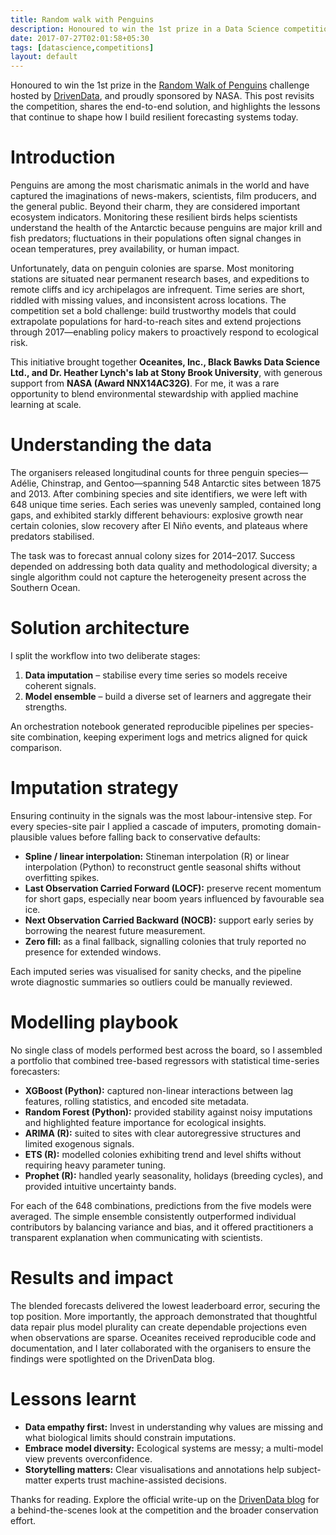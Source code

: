 ```yaml
---
title: Random walk with Penguins
description: Honoured to win the 1st prize in a Data Science competition Random Walk of Penguins hosted by DrivenData. Sharing the winning approach here...
date: 2017-07-27T02:01:58+05:30
tags: [datascience,competitions]
layout: default
---
```


Honoured to win the 1st prize in the [Random Walk of Penguins](https://www.drivendata.org/competitions/47/penguins/) challenge hosted by [DrivenData](https://www.drivendata.org/), and proudly sponsored by NASA. This post revisits the competition, shares the end-to-end solution, and highlights the lessons that continue to shape how I build resilient forecasting systems today.

# Introduction           

Penguins are among the most charismatic animals in the world and have captured the imaginations of news-makers, scientists, film producers, and the general public. Beyond their charm, they are considered important ecosystem indicators. Monitoring these resilient birds helps scientists understand the health of the Antarctic because penguins are major krill and fish predators; fluctuations in their populations often signal changes in ocean temperatures, prey availability, or human impact.

Unfortunately, data on penguin colonies are sparse. Most monitoring stations are situated near permanent research bases, and expeditions to remote cliffs and icy archipelagos are infrequent. Time series are short, riddled with missing values, and inconsistent across locations. The competition set a bold challenge: build trustworthy models that could extrapolate populations for hard-to-reach sites and extend projections through 2017—enabling policy makers to proactively respond to ecological risk.

This initiative brought together **Oceanites, Inc., Black Bawks Data Science Ltd., and Dr. Heather Lynch's lab at Stony Brook University**, with generous support from **NASA (Award NNX14AC32G)**. For me, it was a rare opportunity to blend environmental stewardship with applied machine learning at scale.

# Understanding the data             

The organisers released longitudinal counts for three penguin species—Adélie, Chinstrap, and Gentoo—spanning 548 Antarctic sites between 1875 and 2013. After combining species and site identifiers, we were left with 648 unique time series. Each series was unevenly sampled, contained long gaps, and exhibited starkly different behaviours: explosive growth near certain colonies, slow recovery after El Niño events, and plateaus where predators stabilised.

The task was to forecast annual colony sizes for 2014–2017. Success depended on addressing both data quality and methodological diversity; a single algorithm could not capture the heterogeneity present across the Southern Ocean.

# Solution architecture         

I split the workflow into two deliberate stages:

1. **Data imputation** – stabilise every time series so models receive coherent signals.
2. **Model ensemble** – build a diverse set of learners and aggregate their strengths.

An orchestration notebook generated reproducible pipelines per species-site combination, keeping experiment logs and metrics aligned for quick comparison.

# Imputation strategy           

Ensuring continuity in the signals was the most labour-intensive step. For every species-site pair I applied a cascade of imputers, promoting domain-plausible values before falling back to conservative defaults:

* **Spline / linear interpolation:** Stineman interpolation (R) or linear interpolation (Python) to reconstruct gentle seasonal shifts without overfitting spikes.
* **Last Observation Carried Forward (LOCF):** preserve recent momentum for short gaps, especially near boom years influenced by favourable sea ice.
* **Next Observation Carried Backward (NOCB):** support early series by borrowing the nearest future measurement.
* **Zero fill:** as a final fallback, signalling colonies that truly reported no presence for extended windows.

Each imputed series was visualised for sanity checks, and the pipeline wrote diagnostic summaries so outliers could be manually reviewed.

# Modelling playbook           

No single class of models performed best across the board, so I assembled a portfolio that combined tree-based regressors with statistical time-series forecasters:

* **XGBoost (Python):** captured non-linear interactions between lag features, rolling statistics, and encoded site metadata.
* **Random Forest (Python):** provided stability against noisy imputations and highlighted feature importance for ecological insights.
* **ARIMA (R):** suited to sites with clear autoregressive structures and limited exogenous signals.
* **ETS (R):** modelled colonies exhibiting trend and level shifts without requiring heavy parameter tuning.
* **Prophet (R):** handled yearly seasonality, holidays (breeding cycles), and provided intuitive uncertainty bands.

For each of the 648 combinations, predictions from the five models were averaged. The simple ensemble consistently outperformed individual contributors by balancing variance and bias, and it offered practitioners a transparent explanation when communicating with scientists.

# Results and impact

The blended forecasts delivered the lowest leaderboard error, securing the top position. More importantly, the approach demonstrated that thoughtful data repair plus model plurality can create dependable projections even when observations are sparse. Oceanites received reproducible code and documentation, and I later collaborated with the organisers to ensure the findings were spotlighted on the DrivenData blog.

# Lessons learnt

* **Data empathy first:** Invest in understanding why values are missing and what biological limits should constrain imputations.
* **Embrace model diversity:** Ecological systems are messy; a multi-model view prevents overconfidence.
* **Storytelling matters:** Clear visualisations and annotations help subject-matter experts trust machine-assisted decisions.

Thanks for reading. Explore the official write-up on the [DrivenData blog](http://blog.drivendata.org/2017/08/28/random-walk-of-the-penguins/) for a behind-the-scenes look at the competition and the broader conservation effort.
